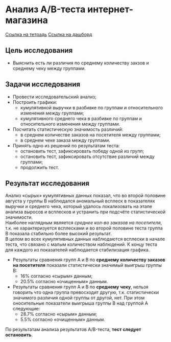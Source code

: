 # Анализ A/B-теста интернет-магазина

[Ссылка на тетрадь]()
[Ссылка на дашборд](https://public.tableau.com/app/profile/dmitriy.savelev/viz/_16912469370800/sheet4)

## Цель исследования
- Выяснить есть ли различия по среднему количеству закзов и среднему чеку между группами.

## Задачи исследования
- Провести исследовательский анализ;
- Построить графики:
    - кумулятивной выручки в разбивке по группам и относительного изменения между группами;
    - кумулятивного среднего чека в разбивке по группам и относительного изменения между группами.
- Посчитать статистическую значимость различий:
    - в среднем количестве заказов на посетителя между группами;
    - в среднем чеке заказа между группами.
- Принять одно из решений по результатам теста:
    - остановить тест, зафиксировать победу одной из групп;
    - остановить тест, зафиксировать отсутствие различий между группами;
    - продолжить тест.

## Результат исследования
Анализ «сырых» кумулятивных данных показал, что во второй половине августа у группы B наблюдался аномальный всплеск в показателях выручки и среднего чека, который удалось локализовать на этапе анализа выросов и всплесков и устранить при подсчёте статистической значимости.  
Наиболее наглядным является *среднее кол-во заказов на посетителя*, т.к. не характеризуется всплесками и во второй половине теста группа B показала стабильно более высокий результат.  
В целом во всех кумулятивных данных наблюдаются всплески в начале теста, что связано с малым количеством наблюдений. К концу теста для каждого из показателей наблюдается стабилизация графика.

- Результаты сравнения групп A и B по **среднему количеству заказов на посетителя** показали статистически значимый выигрыш группы B:
    - 16% согласно «сырым» данным;
    - 20.5% согласно «очищенным» данным.
- Результаты сравнения групп A и B по **среднему чеку**, нельзя говорить что одна группа превосходит другую, т.к. статистически значимого различия одной группы от другой, нет. При этом оносительные показатели выигрыша группы B над группой A следующие:
    - 28.7% согласно «сырым» данным;
    - 5.5% согласно «очищенным» данным.
    
По результатам анализа результатов A/B-теста, **тест следует остановить**.